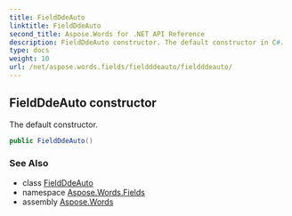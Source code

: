 ```yaml
---
title: FieldDdeAuto
linktitle: FieldDdeAuto
second_title: Aspose.Words for .NET API Reference
description: FieldDdeAuto constructor. The default constructor in C#.
type: docs
weight: 10
url: /net/aspose.words.fields/fieldddeauto/fieldddeauto/
---
```

## FieldDdeAuto constructor

The default constructor.

```csharp
public FieldDdeAuto()
```

### See Also

* class [FieldDdeAuto](../)
* namespace [Aspose.Words.Fields](../../fieldddeauto/)
* assembly [Aspose.Words](../../../)
